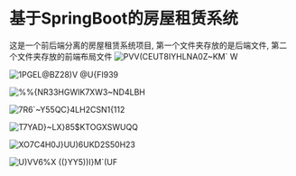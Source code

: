 # 基于SpringBoot的房屋租赁系统
这是一个前后端分离的房屋租赁系统项目,
第一个文件夹存放的是后端文件,
第二个文件夹存放的前端布局文件
![PVV(CEUT8IYHLNA0Z~KM` W](https://github.com/oudg/house/assets/72602023/4508dd71-1f9b-4a6a-a0f7-1c03a615a993)


![1PG`EL@BZ28)V @U{FI93`9](https://github.com/oudg/house/assets/72602023/88b219d0-095f-4a00-b6cf-9c43ca682cf9)

![%%{NR33HGWIK7XW3~ND4LBH](https://github.com/oudg/house/assets/72602023/0b05acdd-8d27-461f-be15-d4e1836ece51)

![7R6`~Y55QC}4LH2CSN1{112](https://github.com/oudg/house/assets/72602023/b6250684-cce4-4732-a133-1b342f379718)

![T7YAD}~LX}85$KTOGXSWUQQ](https://github.com/oudg/house/assets/72602023/6b238007-da49-4e11-a631-f0df85e7e03c)

![XO7C4H0J}UU)6UKD2S50H23](https://github.com/oudg/house/assets/72602023/b8928046-af25-4fdb-ad32-0211733fcfbc)

![U)VV6%X ((}YY5))I}M`(UF](https://github.com/oudg/house/assets/72602023/38352d83-6416-40ad-b1d6-3f232b525a86)

